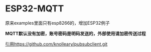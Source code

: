 # ESP32-MQTT

原来examples里面只有esp8266的，增加ESP32例子

**MQTT默认没有加密，账号密码是明码发送的，外部使用请加密传送过程**

[引用https://github.com/knolleary/pubsubclient.git](https://github.com/knolleary/pubsubclient.git)
